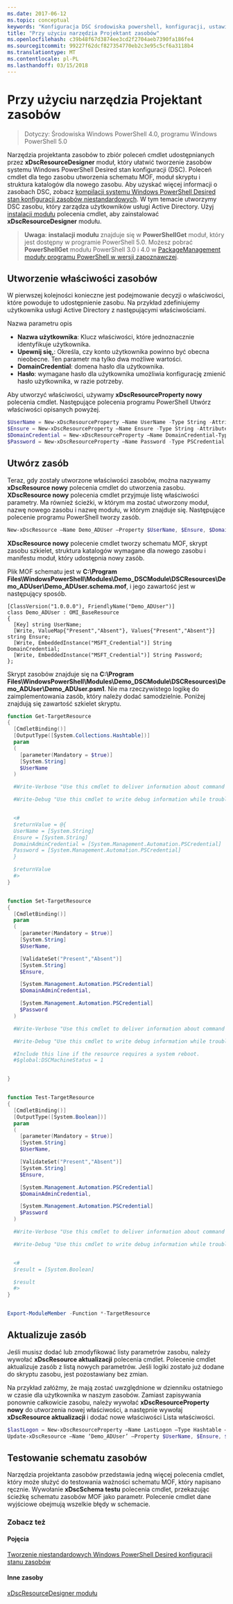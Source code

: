 ```yaml
---
ms.date: 2017-06-12
ms.topic: conceptual
keywords: "Konfiguracja DSC środowiska powershell, konfiguracji, ustawienia"
title: "Przy użyciu narzędzia Projektant zasobów"
ms.openlocfilehash: c39b48f67d3874ee3cd2f2704aeb7390fa186fe4
ms.sourcegitcommit: 99227f62dcf827354770eb2c3e95c5cf6a3118b4
ms.translationtype: MT
ms.contentlocale: pl-PL
ms.lasthandoff: 03/15/2018
---
```

# <a name="using-the-resource-designer-tool"></a>Przy użyciu narzędzia Projektant zasobów

> Dotyczy: Środowiska Windows PowerShell 4.0, programu Windows PowerShell 5.0

Narzędzia projektanta zasobów to zbiór poleceń cmdlet udostępnianych przez **xDscResourceDesigner** moduł, który ułatwić tworzenie zasobów systemu Windows PowerShell Desired stan konfiguracji (DSC). Poleceń cmdlet dla tego zasobu utworzenia schematu MOF, moduł skryptu i struktura katalogów dla nowego zasobu. Aby uzyskać więcej informacji o zasobach DSC, zobacz [kompilacji systemu Windows PowerShell Desired stan konfiguracji zasobów niestandardowych](authoringResource.md).
W tym temacie utworzymy DSC zasobu, który zarządza użytkowników usługi Active Directory.
Użyj [instalacji modułu](https://technet.microsoft.com/library/dn807162.aspx) polecenia cmdlet, aby zainstalować **xDscResourceDesigner** modułu.

>**Uwaga**: **instalacji modułu** znajduje się w **PowerShellGet** moduł, który jest dostępny w programie PowerShell 5.0. Możesz pobrać **PowerShellGet** modułu PowerShell 3.0 i 4.0 w [PackageManagement moduły programu PowerShell w wersji zapoznawczej](https://www.microsoft.com/en-us/download/details.aspx?id=49186).

## <a name="creating-resource-properties"></a>Utworzenie właściwości zasobów
W pierwszej kolejności konieczne jest podejmowanie decyzji o właściwości, które powoduje to udostępnienie zasobu. Na przykład zdefiniujemy użytkownika usługi Active Directory z następującymi właściwościami.
 
Nazwa parametru opis
* **Nazwa użytkownika**: Klucz właściwości, które jednoznacznie identyfikuje użytkownika.
* **Upewnij się,**: Określa, czy konto użytkownika powinno być obecna nieobecne. Ten parametr ma tylko dwa możliwe wartości.
* **DomainCredential**: domena hasło dla użytkownika.
* **Hasło**: wymagane hasło dla użytkownika umożliwia konfigurację zmienić hasło użytkownika, w razie potrzeby.

Aby utworzyć właściwości, używamy **xDscResourceProperty nowy** polecenia cmdlet. Następujące polecenia programu PowerShell Utwórz właściwości opisanych powyżej.

```powershell
$UserName = New-xDscResourceProperty –Name UserName -Type String -Attribute Key
$Ensure = New-xDscResourceProperty –Name Ensure -Type String -Attribute Write –ValidateSet “Present”, “Absent”
$DomainCredential = New-xDscResourceProperty –Name DomainCredential-Type PSCredential -Attribute Write
$Password = New-xDscResourceProperty –Name Password -Type PSCredential -Attribute Write
```

## <a name="create-the-resource"></a>Utwórz zasób

Teraz, gdy zostały utworzone właściwości zasobów, można nazywamy **xDscResource nowy** polecenia cmdlet do utworzenia zasobu. **XDscResource nowy** polecenia cmdlet przyjmuje listę właściwości parametry. Ma również ścieżki, w którym ma zostać utworzony moduł, nazwę nowego zasobu i nazwę modułu, w którym znajduje się. Następujące polecenie programu PowerShell tworzy zasób.

```powershell
New-xDscResource –Name Demo_ADUser –Property $UserName, $Ensure, $DomainCredential, $Password –Path ‘C:\Program Files\WindowsPowerShell\Modules’ –ModuleName Demo_DSCModule
```

**XDscResource nowy** polecenie cmdlet tworzy schematu MOF, skrypt zasobu szkielet, struktura katalogów wymagane dla nowego zasobu i manifestu moduł, który udostępnia nowy zasób.

Plik MOF schematu jest w **C:\Program Files\WindowsPowerShell\Modules\Demo_DSCModule\DSCResources\Demo_ADUser\Demo_ADUser.schema.mof**, i jego zawartość jest w następujący sposób.

```
[ClassVersion("1.0.0.0"), FriendlyName("Demo_ADUser")]
class Demo_ADUser : OMI_BaseResource
{
  [Key] string UserName;
  [Write, ValueMap{"Present","Absent"}, Values{"Present","Absent"}] string Ensure;
  [Write, EmbeddedInstance("MSFT_Credential")] String DomainCredential;
  [Write, EmbeddedInstance("MSFT_Credential")] String Password;
};
```

Skrypt zasobów znajduje się na **C:\Program Files\WindowsPowerShell\Modules\Demo_DSCModule\DSCResources\Demo_ADUser\Demo_ADUser.psm1**. Nie ma rzeczywistego logikę do zaimplementowania zasób, który należy dodać samodzielnie. Poniżej znajdują się zawartość szkielet skryptu.

```powershell
function Get-TargetResource
{
  [CmdletBinding()]
  [OutputType([System.Collections.Hashtable])]
  param
  (
    [parameter(Mandatory = $true)]
    [System.String]
    $UserName
  )

  #Write-Verbose "Use this cmdlet to deliver information about command processing."

  #Write-Debug "Use this cmdlet to write debug information while troubleshooting."


  <#
  $returnValue = @{
  UserName = [System.String]
  Ensure = [System.String]
  DomainAdminCredential = [System.Management.Automation.PSCredential]
  Password = [System.Management.Automation.PSCredential]
  }

  $returnValue
  #>
}


function Set-TargetResource
{
  [CmdletBinding()]
  param
  (
    [parameter(Mandatory = $true)]
    [System.String]
    $UserName,

    [ValidateSet("Present","Absent")]
    [System.String]
    $Ensure,

    [System.Management.Automation.PSCredential]
    $DomainAdminCredential,

    [System.Management.Automation.PSCredential]
    $Password
  )

  #Write-Verbose "Use this cmdlet to deliver information about command processing."

  #Write-Debug "Use this cmdlet to write debug information while troubleshooting."

  #Include this line if the resource requires a system reboot.
  #$global:DSCMachineStatus = 1


}


function Test-TargetResource
{
  [CmdletBinding()]
  [OutputType([System.Boolean])]
  param
  (
    [parameter(Mandatory = $true)]
    [System.String]
    $UserName,

    [ValidateSet("Present","Absent")]
    [System.String]
    $Ensure,

    [System.Management.Automation.PSCredential]
    $DomainAdminCredential,

    [System.Management.Automation.PSCredential]
    $Password
  )

  #Write-Verbose "Use this cmdlet to deliver information about command processing."

  #Write-Debug "Use this cmdlet to write debug information while troubleshooting."


  <#
  $result = [System.Boolean]

  $result
  #>
}


Export-ModuleMember -Function *-TargetResource
```

## <a name="updating-the-resource"></a>Aktualizuje zasób

Jeśli musisz dodać lub zmodyfikować listy parametrów zasobu, należy wywołać **xDscResource aktualizacji** polecenia cmdlet. Polecenie cmdlet aktualizuje zasób z listą nowych parametrów. Jeśli logiki zostało już dodane do skryptu zasobu, jest pozostawiany bez zmian.

Na przykład załóżmy, że mają zostać uwzględnione w dzienniku ostatniego w czasie dla użytkownika w naszym zasobów. Zamiast zapisywania ponownie całkowicie zasobu, należy wywołać **xDscResourceProperty nowy** do utworzenia nowej właściwości, a następnie wywołaj **xDscResource aktualizacji** i dodać nowe właściwości Lista właściwości.

```powershell
$lastLogon = New-xDscResourceProperty –Name LastLogon –Type Hashtable –Attribute Write –Description “For mapping users to their last log on time”
Update-xDscResource –Name ‘Demo_ADUser’ –Property $UserName, $Ensure, $DomainCredential, $Password, $lastLogon -Force
```

## <a name="testing-a-resource-schema"></a>Testowanie schematu zasobów

Narzędzia projektanta zasobów przedstawia jedną więcej polecenia cmdlet, który może służyć do testowania ważności schematu MOF, który napisano ręcznie. Wywołanie **xDscSchema testu** polecenia cmdlet, przekazując ścieżkę schematu zasobów MOF jako parametr. Polecenie cmdlet dane wyjściowe obejmują wszelkie błędy w schemacie.

### <a name="see-also"></a>Zobacz też

#### <a name="concepts"></a>Pojęcia
[Tworzenie niestandardowych Windows PowerShell Desired konfiguracji stanu zasobów](authoringResource.md)

#### <a name="other-resources"></a>Inne zasoby
[xDscResourceDesigner modułu](https://powershellgallery.com/packages/xDscResourceDesigner)